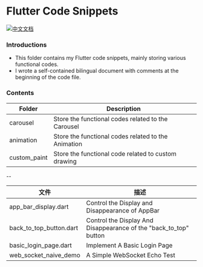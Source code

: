 # Flutter Code Snippets

[![中文文档](https://img.shields.io/badge/文档-中文-blue?style=flat-square)](README_ZH.md)

### Introductions
- This folder contains my Flutter code snippets, mainly storing various functional codes.
- I wrote a self-contained bilingual document with comments at the beginning of the code file.

### Contents
 Folder          | Description      |
|---------------|----------------------|
| carousel |Store the functional codes related to the Carousel      |
| animation |Store the functional codes related to the Animation      |
| custom_paint | Store the functional code related to custom drawing      |

--

| 文件          | 描述      |
|---------------|----------------------|
| app_bar_display.dart | Control the Display and Disappearance of AppBar     |
| back_to_top_button.dart	| Control the Display And Disappearance of the "back_to_top" button |
| basic_login_page.dart | Implement A Basic Login Page     |
| web_socket_naive_demo | A Simple WebSocket Echo Test      |
